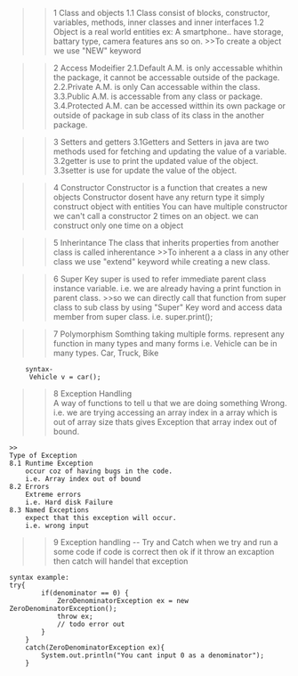 >>1 Class and objects
    1.1 Class consist of blocks, constructor, variables, methods, inner classes and inner interfaces
    1.2 Object is a real world entities 
        ex: A smartphone..  have storage, battary type, camera features ans so on.
        >>To create a object we use "NEW" keyword


>>2 Access Modeifier
    2.1.Default A.M.
        is only accessable whithin the package, it cannot be accessable outside of the package.
    2.2.Private A.M.
        is only Can accessable within the class.
    3.3.Public A.M.
        is accessable from any class or package.
    3.4.Protected A.M.
        can be accessed witthin its own package or outside of package in sub class of its class in the another package.


>>3 Setters and getters
    3.1Getters and Setters in java are two methods used for fetching and updating the value of a variable. 
    3.2getter is use to print the updated value of the object.
    3.3setter is use for update the value of the object.


>>4 Constructor
    Constructor is a function that creates a new objects
    Constructor dosent have any return type
    it simply construct object with entities
    You can have multiple constructor
    we can't call a constructor 2 times on an object. we can construct only one time on a object

>>5 Inherintance 
    The class that inherits properties from another class is called inherentance
    >>To inherent a a class in any other class we use "extend" keyword while creating a new class.

>>6 Super Key
    super is used to refer immediate parent class instance variable.
    i.e. we are already having a print function in parent class.
    >>so we can directly call that function from super class to sub class by using "Super" Key word and access data member from super class. 
    i.e. super.print();

>>7 Polymorphism
    Somthing taking multiple forms.
    represent any function in many types and many forms
    i.e. Vehicle can be in many types.
         Car, Truck, Bike 

        syntax-
         Vehicle v = car();

>>8 Exception Handling  
    A way of functions to tell u that we are doing something Wrong.
    i.e. we are trying accessing an array index in a array which is out of array size thats gives Exception that array index out of bound. 

    >>
    Type of Exception
    8.1 Runtime Exception
        occur coz of having bugs in the code.
        i.e. Array index out of bound
    8.2 Errors
        Extreme errors 
        i.e. Hard disk Failure 
    8.3 Named Exceptions
        expect that this exception will occur.
        i.e. wrong input
    
>>9 Exception handling -- Try and Catch
    when we try and run a some code if code is correct then ok
    if it throw an excaption then catch will handel that exception

    syntax example:
    try{
            if(denominator == 0) {
                ZeroDenominatorException ex = new ZeroDenominatorException();
                throw ex;
                // todo error out
            }
        }
        catch(ZeroDenominatorException ex){
            System.out.println("You cant input 0 as a denominator");
        }
